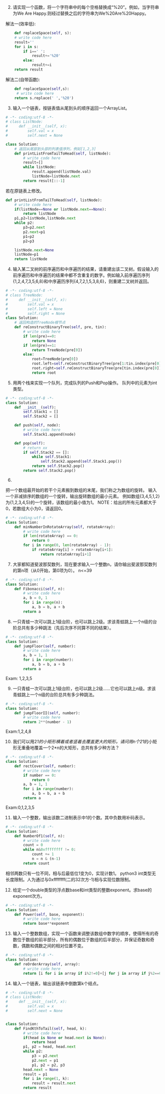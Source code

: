 2. 请实现一个函数，将一个字符串中的每个空格替换成“%20”。例如，当字符串为We Are Happy.则经过替换之后的字符串为We%20Are%20Happy。

解法一(效率低):

```python
    def replaceSpace(self, s):
    # write code here
    result=''
    for i in s:
        if i==' ':
            result+='%20'
        else:
            result+=i
    return result
```

解法二(自带函数):

```python
	def replaceSpace(self,s):
	 # write code here
	return s.replace(' ','%20')
```

3. 输入一个链表，按链表值从尾到头的顺序返回一个ArrayList。


```python
# -*- coding:utf-8 -*-
# class ListNode:
#     def __init__(self, x):
#         self.val = x
#         self.next = None

class Solution:
    # 返回从尾部到头部的列表值序列，例如[1,2,3]
    def printListFromTailToHead(self, listNode):
        # write code here
        result=[]
        while listNode:
            result.append(listNode.val)
            listNode=listNode.next
        return result[::-1]
```

若在原链表上修改。

```python
def printListFromTailToHead(self, listNode):
    # write code here
    if(listNode==None or listNode.next==None):
        return listNode
    p1,p2=listNode,listNode.next
    while p2:
        p3=p2.next
        p2.next=p1
        p1=p2
        p2=p3

    listNode.next=None
    listNode=p1
    return listNode
```

4. 输入某二叉树的前序遍历和中序遍历的结果，请重建出该二叉树。假设输入的前序遍历和中序遍历的结果中都不含重复的数字。例如输入前序遍历序列{1,2,4,7,3,5,6,8}和中序遍历序列{4,7,2,1,5,3,8,6}，则重建二叉树并返回。

```python
# -*- coding:utf-8 -*-
# class TreeNode:
#     def __init__(self, x):
#         self.val = x
#         self.left = None
#         self.right = None
class Solution:
    # 返回构造的TreeNode根节点
    def reConstructBinaryTree(self, pre, tin):
        # write code here
        if len(pre)==0:
            return None
        if len(pre)==1:
            return TreeNode(pre[0])
        else:
            root=TreeNode(pre[0])
            root.left=self.reConstructBinaryTree(pre[1:tin.index(pre[0])+1],tin[:tin.index(pre[0])+1])
            root.right=self.reConstructBinaryTree(pre[tin.index(pre[0])+1:],tin[tin.index(pre[0])+1:])
            return root
```

5. 用两个栈来实现一个队列，完成队列的Push和Pop操作。 队列中的元素为int类型。

```python
# -*- coding:utf-8 -*-
class Solution:
    def __init__(self):
        self.Stack1 = []
        self.Stack2 = []

    def push(self, node):
        # write code here
        self.Stack1.append(node)

    def pop(self):
        # return xx
        if self.Stack2 == []:
            while self.Stack1:
                self.Stack2.append(self.Stack1.pop())
            return self.Stack2.pop()
        return self.Stack2.pop()
```

6.
把一个数组最开始的若干个元素搬到数组的末尾，我们称之为数组的旋转。 输入一个非减排序的数组的一个旋转，输出旋转数组的最小元素。 例如数组{3,4,5,1,2}为{1,2,3,4,5}的一个旋转，该数组的最小值为1。 NOTE：给出的所有元素都大于0，若数组大小为0，请返回0。

```python
# -*- coding:utf-8 -*-
class Solution:
    def minNumberInRotateArray(self, rotateArray):
        # write code here
        if len(rotateArray) == 0:
            return 0
        for i in range(0, len(rotateArray) - 1):
            if rotateArray[i] > rotateArray[i+1]:
                return rotateArray[i+1]
```

7. 大家都知道斐波那契数列，现在要求输入一个整数n，请你输出斐波那契数列的第n项（从0开始，第0项为0）。
n<=39

```python
# -*- coding:utf-8 -*-
class Solution:
    def Fibonacci(self, n):
        # write code here
        a, b = 0, 1
        for i in range(n):
            a, b = b, a + b
        return a

```

8. 一只青蛙一次可以跳上1级台阶，也可以跳上2级。求该青蛙跳上一个n级的台阶总共有多少种跳法（先后次序不同算不同的结果）。

```python
# -*- coding:utf-8 -*-
class Solution:
    def jumpFloor(self, number):
        # write code here
        a, b = 1, 1
        for i in range(number):
            a, b = b, a + b
        return a
```

Exam: 1,2,3,5

9. 一只青蛙一次可以跳上1级台阶，也可以跳上2级……它也可以跳上n级。求该青蛙跳上一个n级的台阶总共有多少种跳法。


```python
# -*- coding:utf-8 -*-
class Solution:
    def jumpFloorII(self, number):
        # write code here
        return 2**(number - 1)
```

Exam:1,2,4,8

10. 我们可以用2*1的小矩形横着或者竖着去覆盖更大的矩形。请问用n个2*1的小矩形无重叠地覆盖一个2*n的大矩形，总共有多少种方法？

```python
# -*- coding:utf-8 -*-
class Solution:
    def rectCover(self, number):
        # write code here
        if number == 0:
            return 0
        a, b = 1, 1
        for i in range(number):
            a, b = b, a + b
        return a
```
Exam:0,1,2,3,5

11. 输入一个整数，输出该数二进制表示中1的个数。其中负数用补码表示。

```python
# -*- coding:utf-8 -*-
class Solution:
    def NumberOf1(self, n):
        # write code here
        count = 0
        while n&0xffffffff != 0:
            count += 1
            n = n & (n-1)
        return count
```
相邻两数只有一位不同，相与后最低位1变为0，实现计数1。
python3 int类型无长度限制。人为通过与0xffffffff(二的32次方-1)相与实现位数限制。

12. 给定一个double类型的浮点数base和int类型的整数exponent。求base的exponent次方。

```python
# -*- coding:utf-8 -*-
class Solution:
    def Power(self, base, exponent):
        # write code here
        return base**exponent
```

13. 输入一个整数数组，实现一个函数来调整该数组中数字的顺序，使得所有的奇数位于数组的前半部分，所有的偶数位于数组的后半部分，并保证奇数和奇数，偶数和偶数之间的相对位置不变。

```python
# -*- coding:utf-8 -*-
class Solution:
    def reOrderArray(self, array):
        # write code here
        return [i for i in array if i%2!=0]+[j for j in array if j%2==0]
```

14. 输入一个链表，输出该链表中倒数第k个结点。

```python
# -*- coding:utf-8 -*-
# class ListNode:
#     def __init__(self, x):
#         self.val = x
#         self.next = None


class Solution:
    def FindKthToTail(self, head, k):
        # write code here
        if(head is None or head.next is None):
            return head
        p1, p2 = head, head.next
        while p2:
            p3 = p2.next
            p2.next = p1
            p1, p2 = p2, p3
        head.next = None
        result = p1
        for i in range(1, k):
            result = result.next
        return result
```
